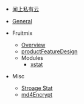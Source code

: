 * [闻上私有云](./README.md)
* [General](./general.md)
* Fruitmix
  * [Overview](./fruitmix/overview.md)
  * [productFeatureDesign](./fruitmix/productFeatureDesign.md)
  * Modules
    * [xstat](./fruitmix/xstat.md)

* Misc
  * [Stroage Stat](./fruitmix/storageStat.md)
  * [md4Encrypt](./misc/md4encrypt.md)
